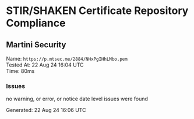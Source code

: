 # STIR/SHAKEN Certificate Repository Compliance

## Martini Security

Name: `https://p.mtsec.me/2884/NHxPgIHhLMbo.pem`\
Tested At: 22 Aug 24 16:04 UTC\
Time: 80ms

### Issues

no warning, or error, or notice date level issues were found

Generated: 22 Aug 24 16:06 UTC